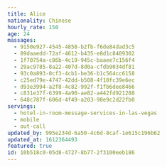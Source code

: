 ```yaml
---
title: Alice
nationality: Chinese
hourly_rate: 150
age: 24
massages:
  - 9150e927-4545-4858-b2fb-f6de84dad3c5
  - 89daaedd-72af-4612-b435-e8d1c8409302
  - 1f70754a-c86b-4c19-945c-baaee7c156f4
  - 29ac9785-8a22-407d-8d0a-cfdb9034df81
  - 93c0a893-0cf3-4cb1-be36-b1c564cc6158
  - c25ed79e-4747-42dd-b508-4f10fc39e6ec
  - d93e3994-a2f8-4c82-992f-f1fb6dee8466
  - c831e37f-6399-4a90-ae82-a442fd921288
  - 648c787f-606d-4f49-a203-90e9c2d22fb0
servings:
  - hotel-in-room-message-services-in-las-vegas
  - mobile
  - out-call
updated_by: 995e234d-6a50-4c6d-8caf-1e615c196b62
updated_at: 1612364493
featured: true
id: 10b518c0-05d8-4727-8b77-2f3100eeb186
---
```

